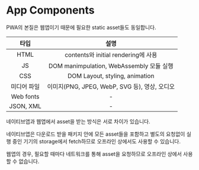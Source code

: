 # App Components

PWA의 본질은 웹앱이기 때문에 필요한 static asset들도 동일합니다.

|    타입     |                     설명                      |
| :---------: | :-------------------------------------------: |
|    HTML     |      contents와 initial rendering에 사용      |
|     JS      |   DOM manimpulation, WebAssembly 모듈 실행    |
|     CSS     |        DOM Layout, styling, animation         |
| 미디어 파일 | 이미지(PNG, JPEG, WebP, SVG 등), 영상, 오디오 |
|  Web fonts  |                       -                       |
|  JSON, XML  |                       -                       |

네이티브앱과 웹앱에서 asset을 받는 방식은 서로 차이가 있습니다.

네이티브앱은 다운로드 받을 패키지 안에 모든 asset들을 포함하고 별도의 요청없이 실행 중인 기기의 storage에서 fetch하므로 오프라인 상에서도 사용할 수 있습니다.

웹앱의 경우, 필요할 때마다 네트워크를 통해 asset을 요청하므로 오프라인 상에서 사용할 수 없습니다.
